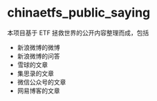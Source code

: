 # chinaetfs_public_saying


本项目基于 ETF 拯救世界的公开内容整理而成，包括

+ 新浪微博的微博
+ 新浪微博的问答
+ 雪球的文章
+ 集思录的文章
+ 微信公众号的文章
+ 网易博客的文章

